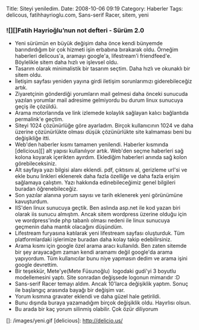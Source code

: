Title: Siteyi yeniledim.
Date: 2008-10-06 09:19
Category: Haberler
Tags: delicous, fatihhayrioglu.com, Sans-serif Racer, sitem, yeni

### ![][]Fatih Hayrioğlu’nun not defteri - Sürüm 2.0

-   Yeni sürümün en büyük değişim daha önce kendi bünyemde barındırdığım
    bir çok hizmeti işin erbabına bırakarak oldu. Örneğim haberleri
    delicous'a, aramayı google'a, lifestream'i friendfeed'e. Böylelikle
    sitem daha hızlı ve işlevsel oldu.
-   Tasarım olarak minimalistik bir tasarım seçtim. Daha hızlı ve
    okunaklı bir sitem oldu.<span> </span>
-   İletişim sayfası yeniden yayına girdi iletişim sorunlarımızı
    giderebileceğiz artık.
-   Ziyaretçinin gönderdiği yorumların mail gelmesi daha önceki sunucuda
    yazılan yorumlar mail adresime gelmiyordu bu durum linux sunucuya
    geçiş ile çözüldü.
-   Arama motorlarında ve link izlemede kolaylık sağlayan kalıcı
    bağlantıda permalink'e geçtim.
-   Siteyi 1024 çözünürlüğe göre ayarladım. Birçok kullanıcının 1024 ve
    daha üzerine çözünürlükte olması düşük çözünürlükte site kalmaması
    beni bu değişikliğe itti.
-   Web'den haberler kısmı tamamen yenilendi. Haberler kısmında
    [delicious][] alt yapısı kullanılıyor artık. Web'den seçme haberleri
    sağ kolona koyarak içerikten ayırdım. Eklediğim haberleri anında sağ
    kolon görebileceksiniz.   
-   Alt sayfaya yazı bilgisi alanı eklendi. pdf, çıktısını al, gerizleme
    url'si ve ekle bunu linkleri eklenerek daha fazla özelliğe ve daha
    fazla erişim sağlamaya çalıştım. Yazı hakkında edinebileceğimiz
    genel bilgileri buradan öğrenebileceğiz.
-   Son yazılar alanına yorum sayısı ve tarih eklenerek yeni görünümüne
    kavuşturdum.
-   IIS'den linux sunucuya geçtik. Ben aslında asp.net ile kod yazan
    biri olarak iis sunucu almıştım. Ancak sitem wordpress üzerine
    olduğu için ve wordpress'inde php tabanlı olması nedeni ile linux
    sunucuya geçmenin daha mantık olacağını düşündüm.
-   Lifestream furyasına katılarak yeni lifestream sayfası oluşturduk.
    Tüm platformlardaki işlerimize buradan daha kolay takip
    edebilirsiniz.
-   Arama kısmı için google özel arama aracı kullanıldı. Ben zaten
    sitemde bir şey arayacağım zaman kendi aramamı değil google'da arama
    yapıyordum. Tüm kullanıcılar bunu niye yapmasın dedim ve arama işini
    google devrettim.
-   Bir teşekkür, Mete'ye(Mete Füsunoğlu)  logodaki gudi'yi 3 boyutlu
    modellemesini yaptı. Site sonradan değişsede logonun mimarıdır :D
-   Sans-serif Racer temayı aldım. Ancak 10'larca değişiklik yaptım.
    Sonuç ile başlangıç arasında bayağı bir değişim var. 
-   Yorum kısmına gravater eklendi ve daha güzel hale getirildi.
-   Bunu dışında buraya yazamadığım birçok değişiklik oldu. Hayırlısı
    olsun.
-   Bu arada bir kaç yorum silinmiş olabilir. Çok özür diliyorum

</p>

  []: /images/yeni.gif
  [delicious]: http://delicio.us/

